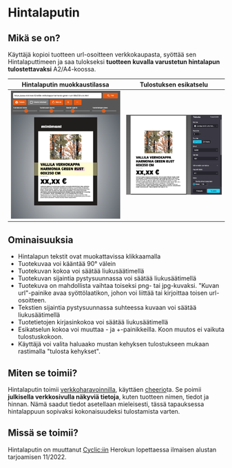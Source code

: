 # Hintalaputin

## Mikä se on?

Käyttäjä kopioi tuotteen url-osoitteen verkkokaupasta, syöttää sen Hintalaputtimeen ja saa tulokseksi **tuotteen kuvalla varustetun hintalapun tulostettavaksi** A2/A4-koossa.



| Hintalaputin muokkaustilassa                                | Tulostuksen esikatselu                                  |
| ----------------------------------------------------------- | ------------------------------------------------------- |
| ![alt text](/img/edit.png "Hintalaputin muokkaustilassa")   | ![alt text](/img/print.png "Tulostuksen esikatselu") |

## Ominaisuuksia

- Hintalapun tekstit ovat muokattavissa klikkaamalla 
- Tuotekuvaa voi kääntää 90° välein 
- Tuotekuvan kokoa voi säätää liukusäätimellä 
- Tuotekuvan sijaintia pystysuunnassa voi säätää liukusäätimellä 
- Tuotekuva on mahdollista vaihtaa toiseksi png- tai jpg-kuvaksi. "Kuvan url"-painike avaa syöttölaatikon, johon voi liittää tai kirjoittaa toisen url-osoitteen. 
- Tekstien sijaintia pystysuunnassa suhteessa kuvaan voi säätää liukusäätimellä 
- Tuotetietojen kirjasinkokoa voi säätää liukusäätimellä
- Esikatselun kokoa voi muuttaa - ja +-painikkeilla. Koon muutos ei vaikuta tulostuskokoon. 
- Käyttäjä voi valita haluaako mustan kehyksen tulostukseen mukaan rastimalla "tulosta kehykset". 

## Miten se toimii?

Hintalaputin toimii [verkkoharavoinnilla](https://en.wikipedia.org/wiki/Web_scraping), käyttäen [cheerio](https://www.npmjs.com/package/cheerio)ta. Se poimii **julkisella verkkosivulla näkyviä tietoja**, kuten tuotteen nimen, tiedot ja hinnan. Nämä saadut tiedot asetellaan mieleisesti, tässä tapauksessa hintalappuun sopivaksi kokonaisuudeksi tulostamista varten.

## Missä se toimii?

Hintalaputin on muuttanut [Cyclic:iin](https://laputin.cyclic.app/) Herokun lopettaessa ilmaisen alustan tarjoamisen 11/2022.